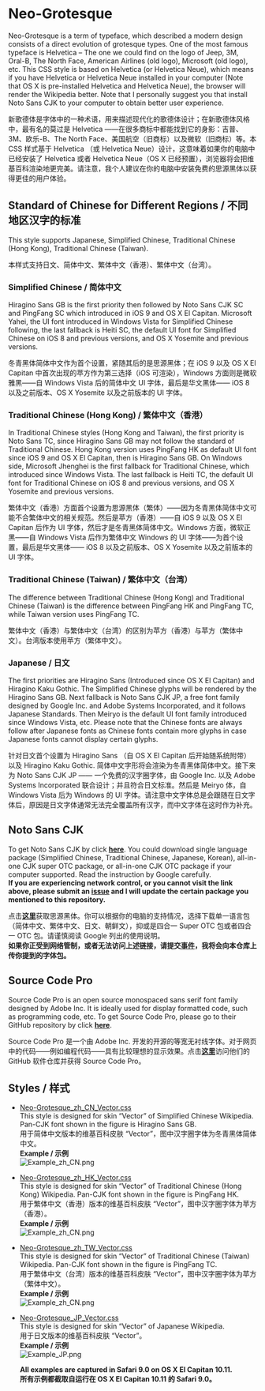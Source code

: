 # Neo-Grotesque
Neo-Grotesque is a term of typeface, which described a modern design consists of a direct evolution of grotesque types. One of the most famous typeface is Helvetica – The one we could find on the logo of Jeep, 3M, Oral-B, The North Face, American Airlines (old logo), Microsoft (old logo), etc. This CSS style is based on Helvetica (or Helvetica Neue), which means if you have Helvetica or Helvetica Neue installed in your computer (Note that OS X is pre-installed Helvetica and Helvetica Neue), the browser will render the Wikipedia better. Note that I personally suggest you that install Noto Sans CJK to your computer to obtain better user experience.

新歌德体是字体中的一种术语，用来描述现代化的歌德体设计；在新歌德体风格中，最有名的莫过是 Helvetica ——在很多商标中都能找到它的身影：吉普、3M、欧乐-B、The North Face、美国航空（旧商标）以及微软（旧商标）等。本 CSS 样式基于 Helvetica （或 Helvetica Neue）设计，这意味着如果你的电脑中已经安装了 Helvetica 或者 Helvetica Neue（OS X 已经预置），浏览器将会把维基百科渲染地更完美。请注意，我个人建议在你的电脑中安装免费的思源黑体以获得更佳的用户体验。

## Standard of Chinese for Different Regions / 不同地区汉字的标准
This style supports Japanese, Simplified Chinese, Traditional Chinese (Hong Kong), Traditional Chinese (Taiwan).

本样式支持日文、简体中文、繁体中文（香港）、繁体中文（台湾）。

### Simplified Chinese / 简体中文
Hiragino Sans GB is the first priority then followed by Noto Sans CJK SC and PingFang SC which introduced in iOS 9 and OS X El Capitan. Microsoft Yahei, the UI font introduced in Windows Vista for Simplified Chinese following, the last fallback is Heiti SC, the default UI font for Simplified Chinese on iOS 8 and previous versions, and OS X Yosemite and previous versions.

冬青黑体简体中文作为首个设置，紧随其后的是思源黑体；在 iOS 9 以及 OS X El Capitan 中首次出现的苹方作为第三选择（iOS 可渲染），Windows 方面则是微软雅黑——自 Windows Vista 后的简体中文 UI 字体，最后是华文黑体—— iOS 8 以及之前版本、OS X Yosemite 以及之前版本的 UI 字体。

### Traditional Chinese (Hong Kong) / 繁体中文（香港）
In Traditional Chinese styles (Hong Kong and Taiwan), the first priority is Noto Sans TC, since Hiragino Sans GB may not follow the standard of Traditional Chinese. Hong Kong version uses PingFang HK as default UI font since iOS 9 and OS X El Capitan, then is Hiragino Sans GB. On Windows side, Microsoft Jhenghei is the first fallback for Traditional Chinese, which introduced since Windows Vista. The last fallback is Heiti TC, the default UI font for Traditional Chinese on iOS 8 and previous versions, and OS X Yosemite and previous versions.

繁体中文（香港）方面首个设置为思源黑体（繁体）——因为冬青黑体简体中文可能不合繁体中文的相关规范。然后是苹方（香港）——自 iOS 9 以及 OS X El Capitan 后作为 UI 字体，然后才是冬青黑体简体中文。Windows 方面，微软正黑——自 Windows Vista 后作为繁体中文 Windows 的 UI 字体——为首个设置，最后是华文黑体—— iOS 8 以及之前版本、OS X Yosemite 以及之前版本的 UI 字体。

### Traditional Chinese (Taiwan) / 繁体中文（台湾）
The difference between Traditional Chinese (Hong Kong) and Traditional Chinese (Taiwan) is the difference between PingFang HK and PingFang TC, while Taiwan version uses PingFang TC.

繁体中文（香港）与繁体中文（台湾）的区别为苹方（香港）与苹方（繁体中文）。台湾版本使用苹方（繁体中文）。

### Japanese / 日文
The first priorities are Hiragino Sans (Introduced since OS X El Capitan) and Hiragino Kaku Gothic. The Simplified Chinese glyphs will be rendered by the Hiragino Sans GB. Next fallback is Noto Sans CJK JP, a free font family designed by Google Inc. and Adobe Systems Incorporated, and it follows Japanese Standards. Then Meiryo is the default UI font family introduced since Windows Vista, etc. Please note that the Chinese fonts are always follow after Japanese fonts as Chinese fonts contain more glyphs in case Japanese fonts cannot display certain glyphs.

针对日文首个设置为 Hiragino Sans （自 OS X El Capitan 后开始随系统附带） 以及 Hiragino Kaku Gothic. 简体中文字形将会渲染为冬青黑体简体中文。接下来为 Noto Sans CJK JP —— 一个免费的汉字圈字体，由 Google Inc. 以及 Adobe Systems Incorporated 联合设计；并且符合日文标准。然后是 Meiryo 体，自 Windows Vista 后为 Windows 的 UI 字体。请注意中文字体总是会跟随在日文字体后，原因是日文字体通常无法完全覆盖所有汉字，而中文字体在这时作为补充。

## Noto Sans CJK
To get Noto Sans CJK by click <a href="https://www.google.com/get/noto/help/cjk/" target="_blank">__here__</a>. You could download single language package (Simplified Chinese, Traditional Chinese, Japanese, Korean), all-in-one CJK super OTC package, or all-in-one CJK OTC package if your computer supported. Read the instruction by Google carefully.  
__If you are experiencing network control, or you cannot visit the link above, please submit an <a href="https://github.com/starkshaw/wikipedia-stylesheets/issues" target="_blank">issue</a> and I will update the certain package you mentioned to this repository.__

点击<a href="https://www.google.com/get/noto/help/cjk/" target="_blank">__这里__</a>获取思源黑体。你可以根据你的电脑的支持情况，选择下载单一语言包（简体中文、繁体中文、日文、朝鲜文），抑或是四合一 Super OTC 包或者四合一 OTC 包。请谨慎阅读 Google 列出的使用说明。  
__如果你正受到网络管制，或者无法访问上述链接，请提交<a href="https://github.com/starkshaw/wikipedia-stylesheets/issues" target="_blank">事件</a>，我将会向本仓库上传你提到的字体包。__

## Source Code Pro
Source Code Pro is an open source monospaced sans serif font family designed by Adobe Inc. It is ideally used for display formatted code, such as programming code, etc. To get Source Code Pro, please go to their GitHub repository by click <a href="https://github.com/adobe-fonts/source-code-pro" target="_blank">__here__</a>.

Source Code Pro 是一个由 Adobe Inc. 开发的开源的等宽无衬线字体。对于网页中的代码——例如编程代码——具有比较理想的显示效果。点击<a href="https://github.com/adobe-fonts/source-code-pro" target="_blank">__这里__</a>访问他们的 GitHub 软件仓库并获得 Source Code Pro。

## Styles / 样式
- [Neo-Grotesque_zh_CN_Vector.css](Neo-Grotesque_zh_CN_Vector.css)  
  This style is designed for skin “Vector” of Simplified Chinese Wikipedia. Pan-CJK font shown in the figure is Hiragino Sans GB.  
  用于简体中文版本的维基百科皮肤 “Vector”，图中汉字圈字体为冬青黑体简体中文。    
  __Example / 示例__  
  ![Example_zh_CN.png](Example_zh_CN.png)
- [Neo-Grotesque_zh_HK_Vector.css](Neo-Grotesque_zh_HK_Vector.css)  
  This style is designed for skin “Vector” of Traditional Chinese (Hong Kong) Wikipedia. Pan-CJK font shown in the figure is PingFang HK.  
  用于繁体中文（香港）版本的维基百科皮肤 “Vector”，图中汉字圈字体为苹方（香港）。    
  __Example / 示例__  
  ![Example_zh_CN.png](Example_zh_HK.png)
- [Neo-Grotesque_zh_TW_Vector.css](Neo-Grotesque_zh_TW_Vector.css)  
  This style is designed for skin “Vector” of Traditional Chinese (Taiwan) Wikipedia. Pan-CJK font shown in the figure is PingFang TC.  
  用于繁体中文（台湾）版本的维基百科皮肤 “Vector”，图中汉字圈字体为苹方（繁体中文）。    
  __Example / 示例__  
  ![Example_zh_CN.png](Example_zh_TW.png)
- [Neo-Grotesque_JP_Vector.css](Neo-Grotesque_JP_Vector.css)  
  This style is designed for skin “Vector” of Japanese Wikipedia.  
  用于日文版本的维基百科皮肤 “Vector”。  
  __Example / 示例__  
  ![Example_JP.png](Example_JP.png)
  
  __All examples are captured in Safari 9.0 on OS X El Capitan 10.11.__  
  __所有示例都截取自运行在 OS X El Capitan 10.11 的 Safari 9.0。__
